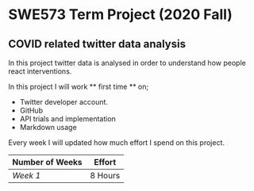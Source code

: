 # SWE573 Term Project (2020 Fall)
## COVID related twitter data analysis
In this project twitter data is analysed in order to understand how people react interventions.

In this project I will work ** first time ** on;
- Twitter developer account.
- GitHub 
- API trials and implementation
- Markdown usage

Every week I will updated how much effort I spend on this project.

| Number of Weeks | Effort |
| --- | --- |
|*Week 1*| 8 Hours |